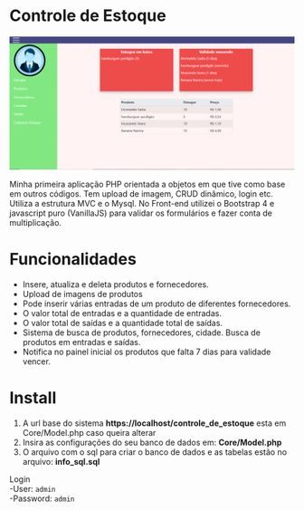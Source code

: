 # Controle de Estoque

<img src="assets/images/controle-de-estoque-screenshot.png">

<p>Minha primeira aplicação PHP orientada a objetos em que tive como base em outros códigos. Tem upload de imagem, CRUD dinâmico, login etc. Utiliza a estrutura MVC e o Mysql. No Front-end utilizei o Bootstrap 4 e javascript puro (VanillaJS) para validar os formulários e fazer conta de multiplicação.</p>

# Funcionalidades

<ul>
	<li>Insere, atualiza e deleta produtos e fornecedores.</li>
	<li>Upload de imagens de produtos</li>
	<li>Pode inserir várias entradas de um produto de diferentes fornecedores.</li>
	<li>O valor total de entradas e a quantidade de entradas.</li>
	<li>O valor total de saídas e a quantidade total de saídas.</li>
	<li>Sistema de busca de produtos, fornecedores, cidade. Busca de produtos em entradas e saídas.</li>
	<li>Notifica no painel inicial os produtos que falta 7 dias para validade vencer.</li>
</ul>

# Install

<ol>
	<li>A url base do sistema <strong>https://localhost/controle_de_estoque</strong> esta em Core/Model.php caso queira alterar</li>
	<li>Insira as configurações do seu banco de dados em: <strong>Core/Model.php</strong></li>
	<li>O arquivo com o sql para criar o banco de dados e as tabelas estão no arquivo: <strong>info_sql.sql</strong></li>
</ol>

Login<br/>
-User: `admin` <br/>
-Password: `admin`
